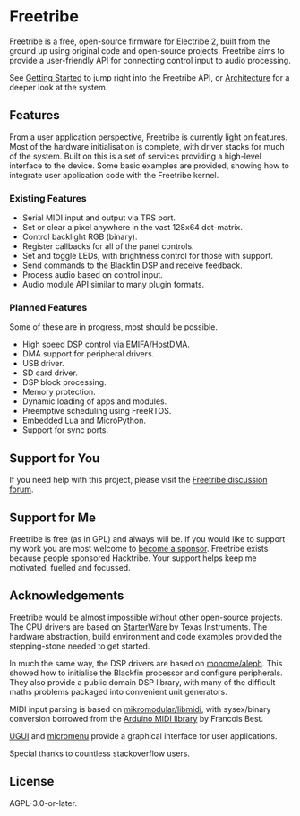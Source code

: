 # Freetribe

Freetribe is a free, open-source firmware for Electribe 2, built from the ground
up using original code and open-source projects. Freetribe aims to provide a
user-friendly API for connecting control input to audio processing.

See
[Getting Started](https://bangcorrupt.github.io/freetribe-docs/getting-started/)
to jump right into the Freetribe API, or
[Architecture](https://bangcorrupt.github.io/freetribe-docs/architecture/) for a
deeper look at the system.

## Features

From a user application perspective, Freetribe is currently light on features.
Most of the hardware initialisation is complete, with driver stacks for much of
the system. Built on this is a set of services providing a high-level interface
to the device. Some basic examples are provided, showing how to integrate user
application code with the Freetribe kernel.

### Existing Features

- Serial MIDI input and output via TRS port.
- Set or clear a pixel anywhere in the vast 128x64 dot-matrix.
- Control backlight RGB (binary).
- Register callbacks for all of the panel controls.
- Set and toggle LEDs, with brightness control for those with support.
- Send commands to the Blackfin DSP and receive feedback.
- Process audio based on control input.
- Audio module API similar to many plugin formats.

### Planned Features

Some of these are in progress, most should be possible.

- High speed DSP control via EMIFA/HostDMA.
- DMA support for peripheral drivers.
- USB driver.
- SD card driver.
- DSP block processing.
- Memory protection.
- Dynamic loading of apps and modules.
- Preemptive scheduling using FreeRTOS.
- Embedded Lua and MicroPython.
- Support for sync ports.

## Support for You

If you need help with this project, please visit the
[Freetribe discussion forum](https://github.com/bangcorrupt/freetribe/discussions).

## Support for Me

Freetribe is free (as in GPL) and always will be. If you would like to support
my work you are most welcome to
[become a sponsor](https://github.com/sponsors/bangcorrupt). Freetribe exists
because people sponsored Hacktribe. Your support helps keep me motivated,
fuelled and focussed.

## Acknowledgements

Freetribe would be almost impossible without other open-source projects. The CPU
drivers are based on [StarterWare](https://www.ti.com/tool/STARTERWARE-SITARA)
by Texas Instruments. The hardware abstraction, build environment and code
examples provided the stepping-stone needed to get started.

In much the same way, the DSP drivers are based on
[monome/aleph](https://github.com/monome/aleph). This showed how to initialise
the Blackfin processor and configure peripherals. They also provide a public
domain DSP library, with many of the difficult maths problems packaged into
convenient unit generators.

MIDI input parsing is based on
[mikromodular/libmidi](https://github.com/mikromodular/libmidi), with
sysex/binary conversion borrowed from the
[Arduino MIDI library](https://github.com/FortySevenEffects/arduino_midi_library/blob/master/src/MIDI.cpp)
by Francois Best.

[UGUI](https://github.com/deividAlfa/UGUI) and
[micromenu](https://github.com/abcminiuser/micromenu-v2) provide a graphical
interface for user applications.

Special thanks to countless stackoverflow users.

## License

AGPL-3.0-or-later.
